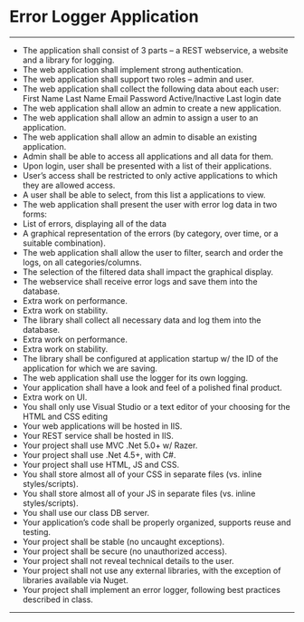 
# Error Logger Application

----------------------------------------------------------------------------------

 - The application shall consist of 3 parts – a REST webservice, a website and a library for logging.
 - The web application shall implement strong authentication.
 - The web application shall support two roles – admin and user.
 - The web application shall collect the following data about each user:
	First Name
	Last Name
	Email
	Password
	Active/Inactive
	Last login date
 - The web application shall allow an admin to create a new application.
 - The web application shall allow an admin to assign a user to an application.
 - The web application shall allow an admin to disable an existing application.
 - Admin shall be able to access all applications and all data for them.
 - Upon login, user shall be presented with a list of their applications.
 - User’s access shall be restricted to only active applications to which they are allowed access.
 - A user shall be able to select, from this list a applications to view.
 - The web application shall present the user with error log data in two forms:
 - List of errors, displaying all of the data
 - A graphical representation of the errors (by category, over time, or a suitable combination).
 - The web application shall allow the user to filter, search and order the logs, on all categories/columns.
 - The selection of the filtered data shall impact the graphical display.
 - The webservice shall receive error logs and save them into the database.
 - Extra work on performance.
 - Extra work on stability.
 - The library shall collect all necessary data and log them into the database.
 - Extra work on performance.
 - Extra work on stability.
 - The library shall be configured at application startup w/ the ID of the application for which we are saving.
 - The web application shall use the logger for its own logging.
 - Your application shall have a look and feel of a polished final product.
 - Extra work on UI.
 - You shall only use Visual Studio or a text editor of your choosing for the HTML and CSS editing
 - Your web applications will be hosted in IIS.
 - Your REST service shall be hosted in IIS.
 - Your project shall use MVC .Net 5.0+ w/ Razer.
 - Your project shall use .Net 4.5+, with C#.
 - Your project shall use HTML, JS and CSS.
 - You shall store almost all of your CSS in separate files (vs. inline styles/scripts).
 - You shall store almost all of your JS in separate files (vs. inline styles/scripts).
 - You shall use our class DB server.
 - Your application’s code shall be properly organized, supports reuse and testing.
 - Your project shall be stable (no uncaught exceptions).
 - Your project shall be secure (no unauthorized access).
 - Your project shall not reveal technical details to the user.
 - Your project shall not use any external libraries, with the exception of libraries available via Nuget.
 - Your project shall implement an error logger, following best practices described in class.
 
----------------------------------------------------------------------------------
